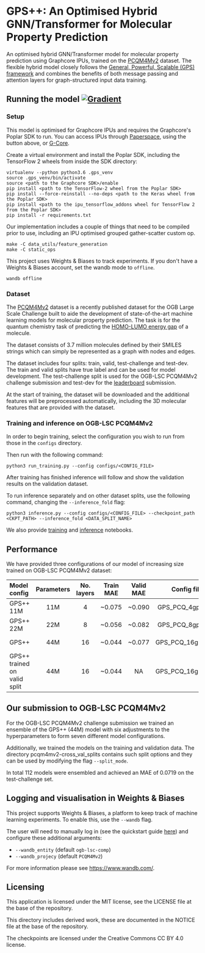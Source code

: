 # GPS++: An Optimised Hybrid GNN/Transformer for Molecular Property Prediction

An optimised hybrid GNN/Transformer model for molecular property prediction using Graphcore IPUs, trained on the [PCQM4Mv2](https://arxiv.org/abs/2103.09430) dataset. The flexible hybrid model closely follows the [General, Powerful, Scalable (GPS) framework](https://arxiv.org/abs/2205.12454) and combines the benefits of both message passing and attention layers for graph-structured input data training.

## Running the model [![Gradient](https://assets.paperspace.io/img/gradient-badge.svg)](https://console.paperspace.com/github/graphcore/ogb-lsc-pcqm4mv2?machine=Free-IPU-POD16&container=graphcore%2Ftensorflow-jupyter%3Aogb-competition-2022-11-21&file=%2Fnotebook_inference.ipynb)

### Setup

This model is optimised for Graphcore IPUs and requires the Graphcore's Poplar SDK to run. You can access IPUs through [Paperspace](https://www.paperspace.com/graphcore), using the button above, or [G-Core](https://gcore.com/partners/graphcore).

Create a virtual environment and install the Poplar SDK, including the TensorFlow 2 wheels from inside the SDK directory:

```shell
virtualenv --python python3.6 .gps_venv
source .gps_venv/bin/activate
source <path to the Graphcore SDK>/enable
pip install <path to the TensorFlow-2 wheel from the Poplar SDK>
pip install --force-reinstall --no-deps <path to the Keras wheel from the Poplar SDK>
pip install <path to the ipu_tensorflow_addons wheel for TensorFlow 2 from the Poplar SDK>
pip install -r requirements.txt
```

Our implementation includes a couple of things that need to be compiled prior to use, including an IPU optimised grouped gather-scatter custom op.

```shell
make -C data_utils/feature_generation
make -C static_ops
```

This project uses Weights & Biases to track experiments. If you don't have a Weights & Biases account, set the wandb mode to `offline`.

```shell
wandb offline
```

### Dataset

The [PCQM4Mv2](https://arxiv.org/abs/2103.09430) dataset is a recently published dataset for the OGB Large Scale Challenge built to aide the development of state-of-the-art machine learning models for molecular property prediction. The task is for the quantum chemistry task of predicting the [HOMO-LUMO energy gap](https://en.wikipedia.org/wiki/HOMO_and_LUMO) of a molecule.

The dataset consists of 3.7 million molecules defined by their SMILES strings which can simply be represented as a graph with nodes and edges. 

The dataset includes four splits: train, valid, test-challenge and test-dev. The train and valid splits have true label and can be used for model development. The test-challenge split is used for the OGB-LSC PCQM4Mv2 challenge submission and test-dev for the [leaderboard](https://ogb.stanford.edu/docs/lsc/leaderboards/#pcqm4mv2) submission.

At the start of training, the dataset will be downloaded and the additional features will be preprocessed automatically, including the 3D molecular features that are provided with the dataset.

### Training and inference on OGB-LSC PCQM4Mv2

In order to begin training, select the configuration you wish to run from those in the `configs` directory.

Then run with the following command:

```shell
python3 run_training.py --config configs/<CONFIG_FILE>
```

After training has finished inference will follow and show the validation results on the validation dataset.

To run inference separately and on other dataset splits, use the following command, changing the `--inference_fold` flag:

```shell
python3 inference.py --config configs/<CONFIG_FILE> --checkpoint_path <CKPT_PATH> --inference_fold <DATA_SPLIT_NAME>
```

We also provide [training](notebook_training.ipynb) and [inference](notebook_inference.ipynb) notebooks.

## Performance

We have provided three configurations of our model of increasing size trained on OGB-LSC PCQM4Mv2 dataset:

| Model config | Parameters | No. layers | Train MAE | Valid MAE | Config file name | Checkpoint |
| :--- | :---: | :---: | :---: | :---: | :---: | :---: |
| GPS++ 11M | 11M | 4 | ~0.075 | ~0.090 | GPS_PCQ_4gps_11M.yaml | [11M ckpt](https://graphcore-ogblsc-pcqm4mv2.s3.us-west-1.amazonaws.com/GPS_PCQ_4gps_11M.tar.gz) |
| GPS++ 22M | 22M | 8 | ~0.056 | ~0.082 | GPS_PCQ_8gps_22M.yaml | [22M ckpt](https://graphcore-ogblsc-pcqm4mv2.s3.us-west-1.amazonaws.com/GPS_PCQ_8gps_22M.tar.gz) | 
| GPS++ | 44M |  16 | ~0.044 | ~0.077 | GPS_PCQ_16gps_44M.yaml | [gps++ ckpt1](https://graphcore-ogblsc-pcqm4mv2.s3.us-west-1.amazonaws.com/GPS_PCQ_16gps_44M.tar.gz) |
| GPS++ trained on valid split | 44M |  16 | ~0.044 | NA | GPS_PCQ_16gps_44M.yaml | [gps++ ckpt2](https://graphcore-ogblsc-pcqm4mv2.s3.us-west-1.amazonaws.com/GPS_PCQ_16gps_44M_inc_valid.tar.gz) |

## Our submission to OGB-LSC PCQM4Mv2

For the OGB-LSC PCQM4Mv2 challenge submission we trained an ensemble of the GPS++ (44M) model with six adjustments to the hyperparameters to form seven different model configurations.

Additionally, we trained the models on the training and validation data. The directory pcqm4mv2-cross_val_splits contains such split options and they can be used by modifying the flag `--split_mode`.

In total 112 models were ensembled and achieved an MAE of 0.0719 on the test-challenge set.

## Logging and visualisation in Weights & Biases

This project supports Weights & Biases, a platform to keep track of machine learning experiments. To enable this, use the `--wandb` flag.

The user will need to manually log in (see the quickstart guide [here](https://docs.wandb.ai/quickstart)) and configure these additional arguments:

- `--wandb_entity` (default `ogb-lsc-comp`)
- `--wandb_projecy` (default `PCQM4Mv2`)

For more information please see https://www.wandb.com/.

## Licensing

This application is licensed under the MIT license, see the LICENSE file at the base of the repository.

This directory includes derived work, these are documented in the NOTICE file at the base of the repository.

The checkpoints are licensed under the Creative Commons CC BY 4.0 license.
